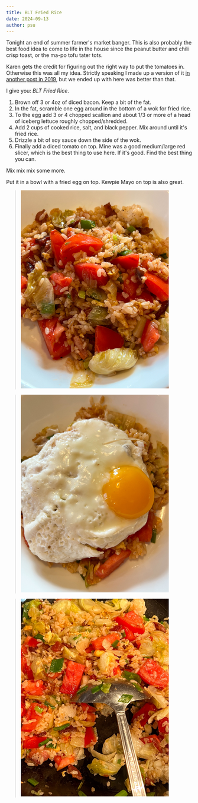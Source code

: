 ```yaml
---
title: BLT Fried Rice
date: 2024-09-13
author: psu
---
```


Tonight an end of summer farmer's market banger. This is also probably the best food idea
to come to life in the house since the peanut butter and chili crisp toast, or the ma-po tofu
tater tots. 

Karen gets the credit for figuring out the right way to put the tomatoes in. Otherwise
this was all my idea. Strictly speaking I made up a version of it [in another post in
2019](https://mutable-states.com/fried-rice-updated.html), but we ended up with here was
better than that.

I give you: *BLT Fried Rice*.

1. Brown off 3 or 4oz of diced bacon. Keep a bit of the fat.
2. In the fat, scramble one egg around in the bottom of a wok for fried rice.
3. To the egg add 3 or 4 chopped scallion and about 1/3 or more of a head of iceberg
   lettuce roughly chopped/shredded.
4. Add 2 cups of cooked rice, salt, and black pepper. Mix around until it's fried rice.
5. Drizzle a bit of soy sauce down the side of the wok.
6. Finally add a diced tomato on top. Mine was a good medium/large red slicer, which is
   the best thing to use here. If it's good. Find the best thing you can.

Mix mix mix some more.

Put it in a bowl with a fried egg on top. Kewpie Mayo on top is also great.

> <a href="images/IMG_4403.jpg"><img src="images/IMG_4403.jpg" width=400
title="BLT fried rice" alt="BLT fried rice"></a>

> <a href="images/IMG_4409.jpg"><img src="images/IMG_4409.jpg" width=400
title="BLT fried rice" alt="BLT fried rice"></a>

> <a href="images/IMG_4393.jpg"><img src="images/IMG_4393.jpg" width=400
title="BLT fried rice" alt="BLT fried rice"></a>


